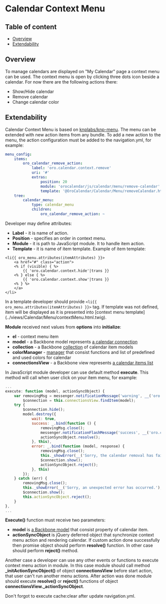 Calendar Context Menu
=====================

Table of content
-----------------
- [Overview](#overview)
- [Extendability](#extendability)

## Overview
To manage calendars are displayed on "My Calendar" page a context menu can be used. The context menu is open by clicking
 three dots icon beside a calendar. For now there are the following actions there:
- Show/Hide calendar
- Remove calendar
- Change calendar color

## Extendability
Calendar Context Menu is based on [knplabs/knp-menu](https://github.com/KnpLabs/KnpMenuBundle). The menu can be extended
 with new action items from any bundle. To add a new action to the menu, the action configuration must be added to the
 navigation.yml, for example:
``` yaml
menu_config:
    items:
        oro_calendar_remove_action:
            label: 'oro.calendar.context.remove'
            uri: '#'
            extras:
                position: 20
                module: 'orocalendar/js/calendar/menu/remove-calendar'
                template: '@OroCalendar/Calendar/Menu/removeCalendar.html.twig'
    tree:
        calendar_menu:
            type: calendar_menu
            children:
                oro_calendar_remove_action: ~
```

Developer may define attributes:
- **Label** - it is name of action.
- **Position** - specifies an order in context menu.
- **Module** - it is path to JavaScript module. It to handle item action.
- **Template** - it is name of item template. Example of item template:
``` twig
<li{{ oro_menu.attributes(itemAttributes) }}>
    <a href="#" class="action">
    <% if (visible) { %>
        {{ 'oro.calendar.context.hide'|trans }}
    <% } else { %>
        {{ 'oro.calendar.context.show'|trans }}
    <% } %>
    </a>
</li>
```
In a template developer should provide ```<li{{ oro_menu.attributes(itemAttributes) }}>``` tag. If template was not
 defined, item will be displayed as it is presented into [context menu template]
(../views/Calendar/Menu/contextMenu.html.twig).

**Module** received next values from **options** into **initialize**:
- **el** - context menu item
- **model** - a Backbone model represents [a calendar connection](../public/js/calendar/connection/model.js)
- **collection** - a Backbone [collection](../public/js/calendar/connection/collection.js) of calendar item models
- **colorManager** - [manager](../public/js/calendar/color-manager.js) that consist functions and list of predefined and
 used colors for calendar
- **connectionsView** - a Backbone view represents [a calendar items list](../public/js/calendar/connection/view.js)

In JavaScript module developer can use default method **execute**. This method will call when user click on your item menu, for
 example:
``` js
...
execute: function (model, actionSyncObject) {
    var removingMsg = messenger.notificationMessage('warning', __('oro.calendar.flash_message.calendar_removing')),
        $connection = this.connectionsView.findItem(model);
    try {
        $connection.hide();
        model.destroy({
            wait: true,
            success: _.bind(function () {
                removingMsg.close();
                messenger.notificationFlashMessage('success', __('oro.calendar.flash_message.calendar_removed'));
                actionSyncObject.resolve();
            }, this),
            error: _.bind(function (model, response) {
                removingMsg.close();
                this._showError(__('Sorry, the calendar removal has failed.'), response.responseJSON || {});
                $connection.show();
                actionSyncObject.reject();
            }, this)
        });
    } catch (err) {
        removingMsg.close();
        this._showError(__('Sorry, an unexpected error has occurred.'), err);
        $connection.show();
        this.actionSyncObject.reject();
    }
},
...
```
**Execute()** function must receive two parameters:
- **model** is [a Backbone model](../public/js/calendar/connection/model.js) that consist property of calendar item.
- **actionSyncObject** is jQuery deferred object that synchronize context menu action and rendering calendar. If custom
 action done successfully then promise object should perform **resolve()** function. In other case should perform
 **reject()** method.

Another case a developer can use any other  events or functions to execute context menu action in module. In this case module
 should call method **_initActionSyncObject()** of object **connectionsView** before start action, that user can't run
 another menu actions. After action was done module should execute **resolve()** or **reject()** functions of object
 **connectionsView._actionSyncObject**.

Don't forgot to execute cache:clear after update navigation.yml.
